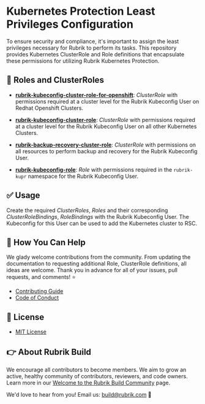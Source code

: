 # Kubernetes Protection Least Privileges Configuration

To ensure security and compliance, it's important to assign the least privileges necessary for Rubrik to perform its tasks. This repository provides Kubernetes ClusterRole and Role definitions that encapsulate these permissions for utilizing Rubrik Kubernetes Protection.

## :blue_book: Roles and ClusterRoles

- **[rubrik-kubeconfig-cluster-role-for-openshift](cluster-roles/rubrik-kubeconfig-cluster-role-for-openshift.yml)**: *ClusterRole* with permissions required at a cluster level for the Rubrik Kubeconfig User on Redhat Openshift Clusters.

- **[rubrik-kubeconfig-cluster-role](cluster-roles/rubrik-kubeconfig-cluster-role.yml)**: *ClusterRole* with permissions required at a cluster level for the Rubrik Kubeconfig User on all other Kubernetes Clusters.

- **[rubrik-backup-recovery-cluster-role](cluster-roles/rubrik-backup-recovery-cluster-role.yml)**: *ClusterRole* with permissions on all resources to perform backup and recovery for the Rubrik Kubeconfig User.

- **[rubrik-kubeconfig-role](roles/rubrik-kubeconfig-role.yml)**: *Role* with permissions required in the `rubrik-kupr` namespace for the Rubrik Kubeconfig User.

## :white_check_mark: Usage

Create the required *ClusterRoles*, *Roles* and their corresponding *ClusterRoleBindings*, *RoleBindings* with the Rubrik Kubeconfig User. The Kubeconfig for this User can be used to add the Kubernetes cluster to RSC.

## :muscle: How You Can Help

We glady welcome contributions from the community. From updating the documentation to requesting additional Role, ClusterRole definitions, all ideas are welcome. Thank you in advance for all of your issues, pull requests, and comments! :star:

- [Contributing Guide](CONTRIBUTING.md)
- [Code of Conduct](Code-of-conduct.md)

## :pushpin: License

- [MIT License](LICENSE)

## :point_right: About Rubrik Build

We encourage all contributors to become members. We aim to grow an active, healthy community of contributors, reviewers, and code owners. Learn more in our [Welcome to the Rubrik Build Community](https://github.com/rubrikinc/welcome-to-rubrik-build) page.

We'd love to hear from you! Email us: <build@rubrik.com> :love_letter:
